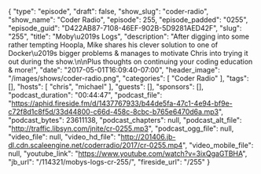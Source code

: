 {
  "type": "episode",
  "draft": false,
  "show_slug": "coder-radio",
  "show_name": "Coder Radio",
  "episode": 255,
  "episode_padded": "0255",
  "episode_guid": "D422AB87-7108-46EF-902B-5D9281AED42F",
  "slug": "255",
  "title": "Moby\u2019s Logs",
  "description": "After digging into some rather tempting Hoopla, Mike shares his clever solution to one of Docker\u2019s bigger problems & manages to motivate Chris into trying it out during the show.\n\nPlus thoughts on continuing your coding education & more!",
  "date": "2017-05-01T16:09:40-07:00",
  "header_image": "/images/shows/coder-radio.png",
  "categories": [
    "Coder Radio"
  ],
  "tags": [],
  "hosts": [
    "chris",
    "michael"
  ],
  "guests": [],
  "sponsors": [],
  "podcast_duration": "00:44:47",
  "podcast_file": "https://aphid.fireside.fm/d/1437767933/b44de5fa-47c1-4e94-bf9e-c72f8d1c8f5d/33d44800-c66d-458c-8cbc-b765e6470d6a.mp3",
  "podcast_bytes": 23611138,
  "podcast_chapters": null,
  "podcast_alt_file": "http://traffic.libsyn.com/jnite/cr-0255.mp3",
  "podcast_ogg_file": null,
  "video_file": null,
  "video_hd_file": "http://201406.jb-dl.cdn.scaleengine.net/coderradio/2017/cr-0255.mp4",
  "video_mobile_file": null,
  "youtube_link": "https://www.youtube.com/watch?v=3ixQgaGTBHA",
  "jb_url": "/114321/mobys-logs-cr-255/",
  "fireside_url": "/255"
}

